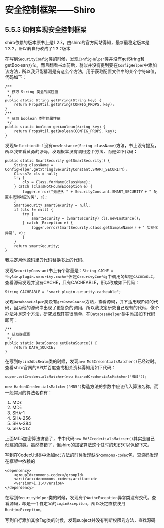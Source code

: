 # 安全控制框架——Shiro
## 5.5.3 如何实现安全控制框架
shiro依赖的版本原书上是1.2.3，由shiro的官方网站得知，最新最稳定版本是1.3.2，所以我自行改成了1.3.2版本

在写到`SecurityConfig`类的时候，发现`ConfigHelper`类并没有getString和getBoolean方法，而且翻看书本前后，貌似并没有提到要在`ConfigHelper`中添加该方法，所以我只能猜测是有这么个方法，用于获取配置文件中的某个字符串值，代码如下：

	/**
     * 获取 String 类型的属性值
     */
    public static String getString(String key) {
        return PropsUtil.getString(CONFIG_PROPS, key);
    }
	/**
     * 获取 boolean 类型的属性值
     */
    public static boolean getBoolean(String key) {
        return PropsUtil.getBoolean(CONFIG_PROPS, key);
    }

发现`ReflectionUtil`没有`newInstance(String className)`方法，书上没有提及，所以我查看黄勇的源码，发现根本没有调用这个方法，而是如下代码：

	public static SmartSecurity getSmartSecurity() {
        String className = ConfigHelper.getString(SecurityConstant.SMART_SECURITY);
        Class<?> cls = null;
        try {
            cls = Class.forName(className);
        } catch (ClassNotFoundException e) {
            logger.error("无法从 " + SecurityConstant.SMART_SECURITY + " 配置中找到对应的类", e);
        }
        SmartSecurity smartSecurity = null;
        if (cls != null) {
            try {
                smartSecurity = (SmartSecurity) cls.newInstance();
            } catch (Exception e) {
                logger.error(SmartSecurity.class.getSimpleName() + " 实例化异常", e);
            }
        }
        return smartSecurity;
    }
我决定用他源码里的代码替换书上的代码。

发现`SecurityConstant`书上有个常量是：`String CACHE = "kylin.plugin.security.cache"`但是`SecurityConfig`中调用的却是`CACHEABLE`，查看源码发现并没有CACHE，只有CACHEABLE，所以改成如下代码：

	String CACHEABLE = "smart.plugin.security.cacheable";

发现`DatabaseHelper`类没有`getDataSource`方法，查看源码，并不适用现阶段的代码，因为他的源码中出现了更复杂的调用，所以我决定研究自己现有的代码，像个办法补足这个方法，研究发现其实很简单，在`DatabaseHelper`类中添加如下代码即可：

	/**
     * 获取数据源
     */
    public static DataSource getDataSource() {
        return DATA_SOURCE;
    }

在写到`KylinJdbcRealm`类的时候，发现`new Md5CredentialsMatcher()`已经过时。查看shiro官网的API并百度查找相关资料得知用如下代码：

	super.setCredentialsMatcher(new HashedCredentialsMatcher("MD5"));

`new HashedCredentialsMatcher("MD5")`构造方法的参数中应该传入算法名称，而一般常用的算法名称有：  
1. MD2  
2. MD5  
3. SHA-1  
4. SHA-256  
5. SHA-384  
6. SHA-512 

上面MD5加密算法搞错了，书中代码`new Md5CredentialsMatcher()`其实是自己创建的的类。虽然搞错了，但shiro的加密算法这个过时的知识可以保留下来。

写到在CodecUtil类中添加`md5`方法的时候发现缺少`commons-codec`包，查源码发现在框架中依赖的

	<dependency>
        <groupId>commons-codec</groupId>
        <artifactId>commons-codec</artifactId>
        <version>1.11</version>
    </dependency>

在写到`SecurityHelper`类的时候，发现有个`AuthcException`异常类没有交代。查看源码，却是一个自定义的`LoginException`，所以决定直接使用`RuntimeException`。

写到自行添加其余Tag类的时候，发现subject并没有判断权限的方法，查找源码